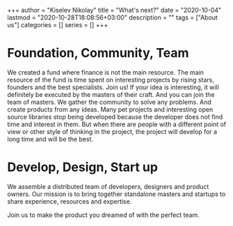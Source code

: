 +++
author = "Kiselev Nikolay"
title = "What's next?"
date = "2020-10-04"
lastmod = "2020-10-28T18:08:56+03:00"
description = ""
tags = ["About us"]
categories = []
series = []
+++

# Foundation, Community, Team

We created a fund where finance is not the main resource. The main resource of the fund is time spent on interesting projects by rising stars, founders and the best specialists. Join us! If your idea is interesting, it will definitely be executed by the masters of their craft. And you can join the team of masters. We gather the community to solve any problems. And create products from any ideas. Many pet projects and interesting open source libraries stop being developed because the developer does not find time and interest in them. But when there are people with a different point of view or other style of thinking in the project, the project will develop for a long time and will be the best.

# Develop, Design, Start up

We assemble a distributed team of developers, designers and product owners. Our mission is to bring together standalone masters and startups to share experience, resources and expertise.

Join us to make the product you dreamed of with the perfect team.